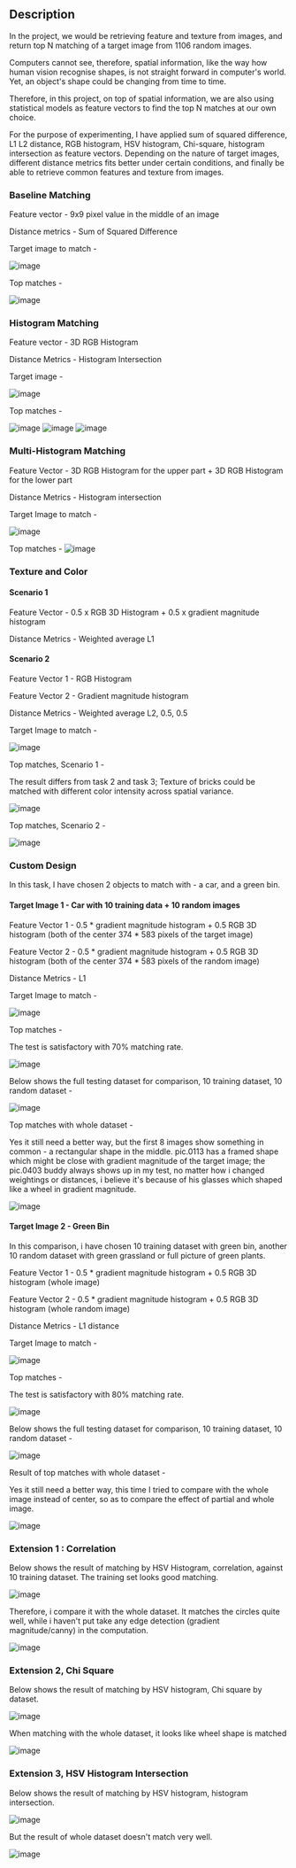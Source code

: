 ## Description
In the project, we would be retrieving feature and texture from images, and return top N matching of a target image from 1106 random images.

Computers cannot see, therefore, spatial information, like the way how human vision recognise shapes, is not straight forward in computer's world.  Yet, an object's shape could be changing from time to time.

Therefore, in this project, on top of spatial information, we are also using statistical models as feature vectors to find the top N matches at our own choice. 

For the purpose of experimenting, I have applied sum of squared difference, L1 L2 distance, RGB histogram, HSV histogram, Chi-square, histogram intersection as feature vectors.  Depending on the nature of target images, different distance metrics fits better under certain conditions, and finally be able to retrieve common features and texture from images. 

### Baseline Matching
Feature vector - 9x9 pixel value in the middle of an image 

Distance metrics - Sum of Squared Difference

Target image to match -

![image](https://user-images.githubusercontent.com/21034990/188551396-645f8b01-bdaf-4b09-8c47-0e7566559d82.png)

Top matches -

![image](https://user-images.githubusercontent.com/21034990/188551418-cc742e03-08c3-4418-a9f2-5d65bfe446bc.png)

### Histogram Matching
Feature vector - 3D RGB Histogram

Distance Metrics - Histogram Intersection

Target image -

![image](https://user-images.githubusercontent.com/21034990/188551724-c05b0df5-79d6-4f6e-828c-08443c078aba.png)

Top matches -

![image](https://user-images.githubusercontent.com/21034990/188551763-c65b912e-3e5d-465a-b261-16cdd8ea49be.png)
![image](https://user-images.githubusercontent.com/21034990/188552611-14dd17f3-2d9b-49c6-8477-4f39a5c65580.png)
![image](https://user-images.githubusercontent.com/21034990/188552626-8c4eeaa5-9bab-43ff-a359-86d9fec2dc94.png)


### Multi-Histogram Matching
Feature Vector - 3D RGB Histogram for the upper part + 3D RGB Histogram for the lower part 

Distance Metrics - Histogram intersection

Target Image to match -

![image](https://user-images.githubusercontent.com/21034990/188551806-9f72c94d-13cc-4ec3-8920-09945b1f5ce0.png)

Top matches -
![image](https://user-images.githubusercontent.com/21034990/188551837-24be3dcc-b33c-4a2b-993c-75393a4b578d.png)

### Texture and Color
#### Scenario 1 
Feature Vector - 0.5 x RGB 3D Histogram + 0.5 x gradient magnitude histogram

Distance Metrics - Weighted average L1

#### Scenario 2
Feature Vector 1 - RGB Histogram 

Feature Vector 2 - Gradient magnitude histogram

Distance Metrics - Weighted average L2, 0.5, 0.5

Target Image to match -

![image](https://user-images.githubusercontent.com/21034990/188551906-038b5a8c-37ed-42c6-a7ea-502bad088597.png)

Top matches, Scenario 1 - 

The result differs from task 2 and task 3; Texture of bricks could be matched with different color intensity across spatial variance.

![image](https://user-images.githubusercontent.com/21034990/188551964-ae2f3033-5499-48d0-9147-857e46d901c2.png)

Top matches, Scenario 2 -

![image](https://user-images.githubusercontent.com/21034990/188551998-7b5688cd-2d3b-4eab-b039-38f310f45781.png)

### Custom Design 
In this task, I have chosen 2 objects to match with -  a car, and a green bin.

#### Target Image 1 - Car with 10 training data + 10 random images
Feature Vector 1 - 0.5 * gradient magnitude histogram  + 0.5 RGB 3D histogram (both of the center 374 * 583 pixels of the target image)

Feature Vector 2 - 0.5 * gradient magnitude histogram  + 0.5 RGB 3D histogram (both of the center 374 * 583 pixels of the random image)

Distance Metrics - L1

Target Image to match  -

![image](https://user-images.githubusercontent.com/21034990/188552104-022a9454-aaa0-4e89-8619-bd9482c57840.png)

Top matches -

The test is satisfactory with 70% matching rate.  

![image](https://user-images.githubusercontent.com/21034990/188552143-1d1c7189-9f6b-4a40-92e3-7e1a9d0478a4.png)

Below shows the full testing dataset for comparison, 10 training dataset, 10 random dataset -

![image](https://user-images.githubusercontent.com/21034990/188552167-902823f3-a999-497b-a259-06dea4186a31.png)

Top matches with whole dataset -

Yes it still need a better way, but the first 8 images show something in common - a rectangular shape in the middle.  pic.0113 has a framed shape which might be close with gradient magnitude of the target image; the pic.0403 buddy always shows up in my test, no matter how i changed weightings or distances, i believe it's because of his glasses which shaped like a wheel in gradient magnitude.

![image](https://user-images.githubusercontent.com/21034990/188552228-8d1efa7e-f2fc-4a4e-99f1-e5c079a7bde0.png)

#### Target Image 2 - Green Bin
In this comparison, i have chosen 10 training dataset with green bin, another 10 random dataset with green grassland or full picture of green plants.

Feature Vector 1 - 0.5 * gradient magnitude histogram  + 0.5 RGB 3D histogram (whole image)

Feature Vector 2 - 0.5 * gradient magnitude histogram  + 0.5 RGB 3D histogram (whole random image)

Distance Metrics - L1 distance

Target Image to match -

![image](https://user-images.githubusercontent.com/21034990/188552259-3772c22a-ac23-4b49-9090-6e5809acebcc.png)

Top matches -

The test is satisfactory with 80% matching rate.

![image](https://user-images.githubusercontent.com/21034990/188552280-8f029a6d-c124-4d72-b25d-37e974dcb0d7.png)

Below shows the full testing dataset for comparison, 10 training dataset, 10 random dataset -

![image](https://user-images.githubusercontent.com/21034990/188552301-e2a0f071-4510-471a-9948-4b0575535008.png)

Result of top matches with whole dataset -

Yes it still need a better way, this time I tried to compare with the whole image instead of center, so as to compare the effect of partial and whole image.

![image](https://user-images.githubusercontent.com/21034990/188552322-fa10ad4e-42dc-4fd5-b4e6-e508f4db806a.png)

### Extension 1 : Correlation
Below shows the result of matching by HSV Histogram, correlation, against 10 training dataset.  The training set looks good matching.

![image](https://user-images.githubusercontent.com/21034990/188552355-2ecd8c6e-56df-4d48-8860-980d9c21af7c.png)

Therefore, i compare it with the whole dataset. It matches the circles quite well, while i haven't put take any edge detection (gradient magnitude/canny) in the computation.

![image](https://user-images.githubusercontent.com/21034990/188552378-9674a5a5-aa4a-4ad4-b8ec-3b7596f34738.png)

### Extension 2, Chi Square
Below shows the result of matching by HSV histogram, Chi square by dataset.

![image](https://user-images.githubusercontent.com/21034990/188552403-7a72234c-5e58-4b11-9ccf-58a974cf30ff.png)

When matching with the whole dataset, it looks like wheel shape is matched

![image](https://user-images.githubusercontent.com/21034990/188552425-8acb1a35-15e0-4dba-8331-4ca09ba98b9f.png)

### Extension 3, HSV Histogram Intersection
Below shows the result of matching by HSV histogram, histogram intersection.

![image](https://user-images.githubusercontent.com/21034990/188552462-98b4bef7-eeb8-4034-87cf-eccc57264f76.png)

But the result of whole dataset doesn't match very well.

![image](https://user-images.githubusercontent.com/21034990/188552485-4bc26eed-c58c-404e-a3c3-6c06c3cdbaf8.png)



